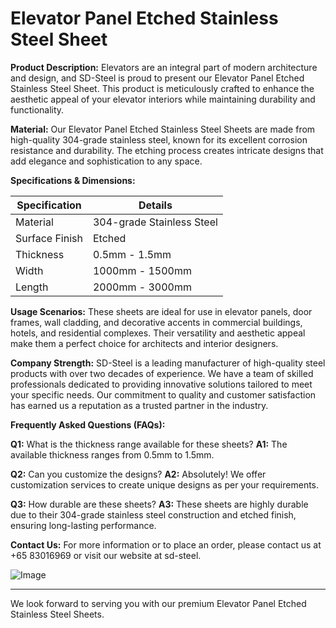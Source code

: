 # Elevator Panel Etched Stainless Steel Sheet

**Product Description:**
Elevators are an integral part of modern architecture and design, and SD-Steel is proud to present our Elevator Panel Etched Stainless Steel Sheet. This product is meticulously crafted to enhance the aesthetic appeal of your elevator interiors while maintaining durability and functionality.

**Material:**
Our Elevator Panel Etched Stainless Steel Sheets are made from high-quality 304-grade stainless steel, known for its excellent corrosion resistance and durability. The etching process creates intricate designs that add elegance and sophistication to any space.

**Specifications & Dimensions:**

| **Specification** | **Details** |
|-------------------|-------------|
| Material          | 304-grade Stainless Steel |
| Surface Finish    | Etched |
| Thickness         | 0.5mm - 1.5mm |
| Width             | 1000mm - 1500mm |
| Length            | 2000mm - 3000mm |

**Usage Scenarios:**
These sheets are ideal for use in elevator panels, door frames, wall cladding, and decorative accents in commercial buildings, hotels, and residential complexes. Their versatility and aesthetic appeal make them a perfect choice for architects and interior designers.

**Company Strength:**
SD-Steel is a leading manufacturer of high-quality steel products with over two decades of experience. We have a team of skilled professionals dedicated to providing innovative solutions tailored to meet your specific needs. Our commitment to quality and customer satisfaction has earned us a reputation as a trusted partner in the industry.

**Frequently Asked Questions (FAQs):**

**Q1:** What is the thickness range available for these sheets?
**A1:** The available thickness ranges from 0.5mm to 1.5mm.

**Q2:** Can you customize the designs?
**A2:** Absolutely! We offer customization services to create unique designs as per your requirements.

**Q3:** How durable are these sheets?
**A3:** These sheets are highly durable due to their 304-grade stainless steel construction and etched finish, ensuring long-lasting performance.

**Contact Us:**
For more information or to place an order, please contact us at +65 83016969 or visit our website at  sd-steel.

![Image](https://github.com/user-attachments/assets/2567258e-e124-4816-932d-1809bd27ef0b)

---

We look forward to serving you with our premium Elevator Panel Etched Stainless Steel Sheets.